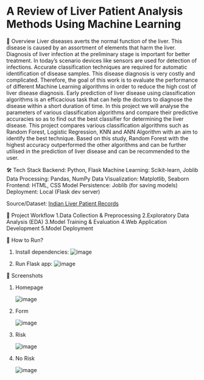 # A Review of Liver Patient Analysis Methods Using Machine Learning

📌 Overview
Liver diseases averts the normal function of the liver. This disease is caused by an assortment of elements that harm the liver. Diagnosis of liver infection at the preliminary stage is important for better treatment. In today’s scenario devices like sensors are used for detection of infections. Accurate classification techniques are required for automatic identification of disease samples. This disease diagnosis is very costly and complicated. Therefore, the goal of this work is to evaluate the performance of different Machine Learning algorithms in order to reduce the high cost of liver disease diagnosis. Early prediction of liver disease using classification algorithms is an efficacious task that can help the doctors to diagnose the disease within a short duration of time. In this project we will analyse the parameters of various classification algorithms and compare their predictive accuracies so as to find out the best classifier for determining the liver disease. This project compares various classification algorithms such as Random Forest, Logistic Regression, KNN and ANN Algorithm with an aim to identify the best technique. Based on this study, Random Forest with the highest accuracy outperformed the other algorithms and can be further utilised in the prediction of liver disease and can be recommended to the user.

🛠️ Tech Stack
Backend:	Python, Flask
Machine Learning:	Scikit-learn, Joblib
Data Processing:	Pandas, NumPy
Data Visualization:	Matplotlib, Seaborn
Frontend:	HTML, CSS 
Model Persistence:	Joblib (for saving models)
Deployment:	Local (Flask dev server)

Source/Dataset: [Indian Liver Patient Records](https://www.kaggle.com/uciml/indian-liver-patient-records)

📂 Project Workflow
1.Data Collection & Preprocessing
2.Exploratory Data Analysis (EDA)
3.Model Training & Evaluation
4.Web Application Development
5.Model Deployment

🔧 How to Run?
1. Install dependencies:
![image](https://github.com/user-attachments/assets/d7a8869c-934b-495d-8239-281e11de77a4)

2. Run Flask app:
![image](https://github.com/user-attachments/assets/2d48aa88-8f1a-434e-963a-197c0c19831d)

📸 Screenshots
1. Homepage
   
   ![image](https://github.com/user-attachments/assets/2169530d-b5ad-4f49-9766-d58eebc6f0a1)
3. Form
   
   ![image](https://github.com/user-attachments/assets/b2919f7b-561c-4232-b45a-9f18a4a0b49b)
5. Risk
   
   ![image](https://github.com/user-attachments/assets/632db667-9178-40de-b8be-884c4c85a3c0)
7. No Risk
   
   ![image](https://github.com/user-attachments/assets/856bea1b-933d-4575-94a8-e31fa5eaa06c)



